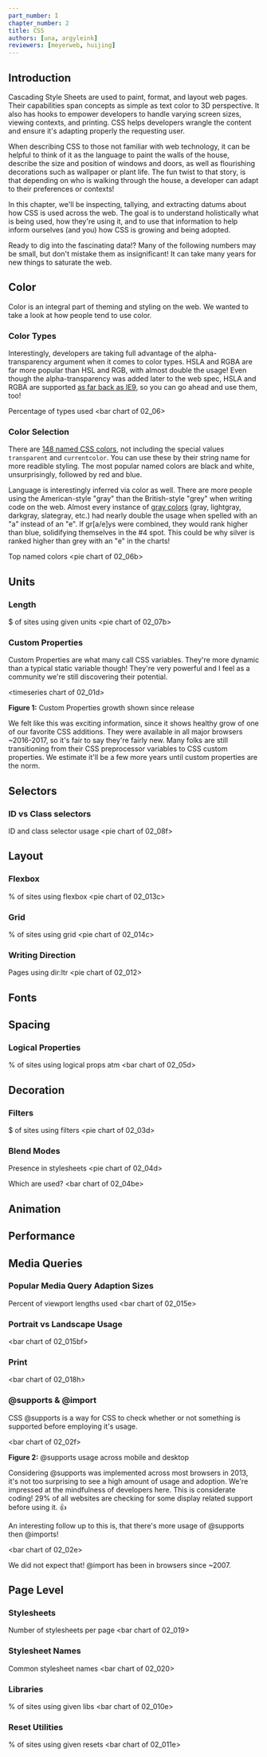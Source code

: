 ```yaml
---
part_number: I
chapter_number: 2
title: CSS
authors: [una, argyleink]
reviewers: [meyerweb, huijing]
---
```


## Introduction
Cascading Style Sheets are used to paint, format, and layout web pages. Their capabilities span concepts as simple as text color to 3D perspective. It also has hooks to empower developers to handle varying screen sizes, viewing contexts, and printing. CSS helps developers wrangle the content and ensure it's adapting properly the requesting user.

When describing CSS to those not familiar with web technology, it can be helpful to think of it as the language to paint the walls of the house, describe the size and position of windows and doors, as well as flourishing decorations such as wallpaper or plant life. The fun twist to that story, is that depending on who is walking through the house, a developer can adapt to their preferences or contexts!

In this chapter, we'll be inspecting, tallying, and extracting datums about how CSS is used across the web. The goal is to understand holistically what is being used, how they're using it, and to use that information to help inform ourselves (and you) how CSS is growing and being adopted. 

Ready to dig into the fascinating data!? Many of the following numbers may be small, but don't mistake them as insignificant! It can take many years for new things to saturate the web.





## Color

Color is an integral part of theming and styling on the web. We wanted to take a look at how people tend to use color.

### Color Types

Interestingly, developers are taking full advantage of the alpha-transparency argument when it comes to color types. HSLA and RGBA are far more popular than HSL and RGB, with almost double the usage! Even though the alpha-transparency was added later to the web spec, HSLA and RGBA are supported [as far back as IE9](https://caniuse.com/#feat=css3-colors), so you can go ahead and use them, too!

Percentage of types used
<bar chart of 02_06>

### Color Selection

There are [148 named CSS colors](https://www.w3.org/TR/css-color-4/#named-colors), not including the special values `transparent` and `currentcolor`. You can use these by their string name for more readible styling. The most popular named colors are black and white, unsurprisingly, followed by red and blue.

Language is interestingly inferred via color as well. There are more people using the American-style "gray" than the British-style "grey" when writing code on the web. Almost every instance of [gray colors](https://www.rapidtables.com/web/color/gray-color.html) (gray, lightgray, darkgray, slategray, etc.) had nearly double the usage when spelled with an "a" instead of an "e". If gr[a/e]ys were combined, they would rank higher than blue, solidifying themselves in the #4 spot. This could be why silver is ranked higher than grey with an "e" in the charts!

Top named colors
<pie chart of 02_06b>

## Units

### Length

$ of sites using given units
<pie chart of 02_07b>


### Custom Properties
Custom Properties are what many call CSS variables. They're more dynamic than a typical static variable though! They're very powerful and I feel as a community we're still discovering their potential. 

<timeseries chart of 02_01d>

**Figure 1:** Custom Properties growth shown since release

We felt like this was exciting information, since it shows healthy grow of one of our favorite CSS additions. They were available in all major browsers ~2016-2017, so it's fair to say they're fairly new. Many folks are still transitioning from their CSS preprocessor variables to CSS custom properties. We estimate it'll be a few more years until custom properties are the norm.




## Selectors

### ID vs Class selectors
ID and class selector usage
<pie chart of 02_08f>



## Layout

### Flexbox
% of sites using flexbox
<pie chart of 02_013c>

### Grid
% of sites using grid
<pie chart of 02_014c>

### Writing Direction
Pages using dir:ltr
<pie chart of 02_012>



## Fonts




## Spacing

### Logical Properties
% of sites using logical props atm
<bar chart of 02_05d>


## Decoration

### Filters
$ of sites using filters
<pie chart of 02_03d>


### Blend Modes

Presence in stylesheets
<pie chart of 02_04d>

Which are used?
<bar chart of 02_04be>


## Animation




## Performance




## Media Queries

### Popular Media Query Adaption Sizes
Percent of viewport lengths used
<bar chart of 02_015e>

### Portrait vs Landscape Usage
<bar chart of 02_015bf>

### Print
<bar chart of 02_018h>

### @supports & @import
CSS @supports is a way for CSS to check whether or not something is supported before employing it's usage.

<bar chart of 02_02f>

**Figure 2:** @supports usage across mobile and desktop

Considering @supports was implemented across most browsers in 2013, it's not too surprising to see a high amount of usage and adoption. We're impressed at the mindfulness of developers here. This is considerate coding! 29% of all websites are checking for some display related support before using it. 👍

An interesting follow up to this is, that there's more usage of @supports then @imports!

<bar chart of 02_02e>

We did not expect that! @import has been in browsers since ~2007. 




## Page Level

### Stylesheets
Number of stylesheets per page
<bar chart of 02_019>

### Stylesheet Names
Common stylesheet names
<bar chart of 02_020>

### Libraries
% of sites using given libs
<bar chart of 02_010e>

### Reset Utilities
% of sites using given resets
<bar chart of 02_011e>

